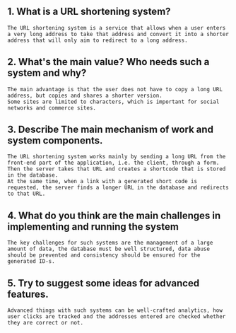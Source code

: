 ## 1. What is a URL shortening system?

```
The URL shortening system is a service that allows when a user enters a very long address to take that address and convert it into a shorter address that will only aim to redirect to a long address.
```

## 2. What's the main value? Who needs such a system and why?

```
The main advantage is that the user does not have to copy a long URL address, but copies and shares a shorter version.
Some sites are limited to characters, which is important for social networks and commerce sites.
```

## 3. Describe The main mechanism of work and system components.

```
The URL shortening system works mainly by sending a long URL from the front-end part of the application, i.e. the client, through a form.
Then the server takes that URL and creates a shortcode that is stored in the database.
At the same time, when a link with a generated short code is requested, the server finds a longer URL in the database and redirects to that URL.
```

## 4. What do you think are the main challenges in implementing and running the system

```
The key challenges for such systems are the management of a large amount of data, the database must be well structured, data abuse should be prevented and consistency should be ensured for the generated ID-s.
```

## 5. Try to suggest some ideas for advanced features.

```
Advanced things with such systems can be well-crafted analytics, how user clicks are tracked and the addresses entered are checked whether they are correct or not.
```
